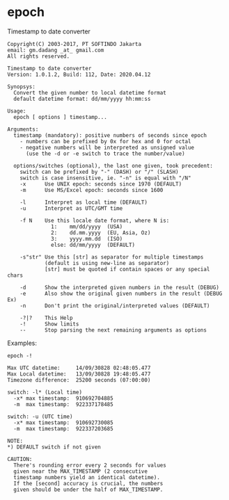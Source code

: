 # epoch
Timestamp to date converter

    Copyright(C) 2003-2017, PT SOFTINDO Jakarta
    email: gm.dadang _at_ gmail.com
    All rights reserved.

    Timestamp to date converter
    Version: 1.0.1.2, Build: 112, Date: 2020.04.12

    Synopsys:
      Convert the given number to local datetime format
      default datetime format: dd/mm/yyyy hh:mm:ss

    Usage:
      epoch [ options ] timestamp...

    Arguments:
      timestamp (mandatory): positive numbers of seconds since epoch
        - numbers can be prefixed by 0x for hex and 0 for octal
        - negative numbers will be interpreted as unsigned value
          (use the -d or -e switch to trace the number/value)

      options/switches (optional), the last one given, took precedent:
        switch can be prefixed by "-" (DASH) or "/" (SLASH)
        switch is case insensitive, ie. "-n" is equal with "/N"
        -x      Use UNIX epoch: seconds since 1970 (DEFAULT)
        -m      Use MS/Excel epoch: seconds since 1600
        
        -l      Interpret as local time (DEFAULT)
        -u      Interpret as UTC/GMT time

        -f N    Use this locale date format, where N is:
                  1:    mm/dd/yyyy  (USA)
                  2:    dd.mm.yyyy  (EU, Asia, Oz)
                  3:    yyyy.mm.dd  (ISO)
                  else: dd/mm/yyyy  (DEFAULT)

        -s"str" Use this [str] as separator for multiple timestamps
                (default is using new-line as separator)
                [str] must be quoted if contain spaces or any special chars

        -d      Show the interpreted given numbers in the result (DEBUG)
        -e      Also show the original given numbers in the result (DEBUG Ex)
        -n      Don't print the original/interpreted values (DEFAULT)

        -?|?    This Help
        -!      Show limits
        --      Stop parsing the next remaining arguments as options

Examples:

    epoch -!

    Max UTC datetime:     14/09/30828 02:48:05.477
    Max Local datetime:   13/09/30828 19:48:05.477
    Timezone difference:  25200 seconds (07:00:00)

    switch: -l* (Local time)
      -x* max timestamp:  910692704885
      -m  max timestamp:  922337178485

    switch: -u (UTC time)
      -x* max timestamp:  910692730085
      -m  max timestamp:  922337203685

    NOTE:
    *) DEFAULT switch if not given

    CAUTION:
      There's rounding error every 2 seconds for values
      given near the MAX_TIMESTAMP (2 consecutive
      timestamp numbers yield an identical datetime).
      If the [second] accuracy is crucial, the numbers
      given should be under the half of MAX_TIMESTAMP.
